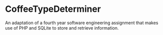 # CoffeeTypeDeterminer
An adaptation of a fourth year software engineering assignment that makes use of PHP and SQLite to store and retrieve information.
